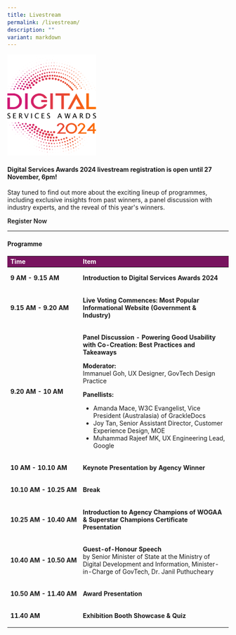 ```yaml
---
title: Livestream
permalink: /livestream/
description: ""
variant: markdown
---
```

<style type="text/css">
.content h4 {
    color: #B41E8E;
    font-weight: 700;
}
    .content td p, .content td li, .content center {margin-top:0;font-size:1rem;line-height:1.5;}
    .content td ul > li:last-child {}
a.bp-button {
    text-decoration: none;
    font-weight: 600;
}
a.bp-button:hover {
    text-decoration: underline;
}
table#award_cat th {
    background: #78145F;
    color: #fff;
    font-weight: 700;
}
</style>
<div class="row is-multiline">
  <div class="col is-12 has-text-centered">
    <div><img style="max-width:40%" alt="2024 DSA logo" src="/images/DSA2024_logo.svg"></div>
    <h4>Digital Services Awards 2024 livestream registration is open until 27 November, 6pm!</h4>
    <p>Stay tuned to find out more about the exciting lineup of programmes, including exclusive insights from past winners, a panel discussion with industry experts, and the reveal of this year's winners.</p>
    <p><a target="_blank" class="bp-button is-primary is-uppercase" href="https://go.gov.sg/dsa24-home-registration">Register Now</a> </p>
    <hr>
      <h4 style="text-align: left;">Programme</h4>
    <table id="award_cat" style="text-align: left;" cellpadding="0" cellspacing="0" border="0" width="100%">
      <thead>
        <tr>
          <th scope="col" nowrap="nowrap">Time</th>
          <th scope="col">Item</th>
        </tr>
      </thead>
      <tbody>
        <tr>
          <td nowrap="nowrap"><p><strong>9 AM - 9.15 AM</strong></p></td>
          <td><p><strong>Introduction to Digital Services Awards 2024</strong></p></td>
        </tr>
        <tr>
          <td nowrap="nowrap"><p><strong>9.15 AM - 9.20 AM</strong></p></td>
          <td><p><strong>Live Voting Commences: Most Popular Informational Website (Government &amp; Industry)</strong></p></td>
        </tr>
        <tr>
          <td nowrap="nowrap"><p><strong>9.20 AM - 10 AM</strong></p></td>
          <td><p><strong>Panel Discussion - Powering Good Usability with Co-Creation: Best Practices and Takeaways</strong></p>
            <p><strong>Moderator:</strong><br>
            Immanuel Goh, UX Designer, GovTech Design Practice </p>
             <p><strong>Panellists:</strong>
             </p><ul>
              <li>Amanda Mace, W3C Evangelist, Vice President (Australasia) of GrackleDocs</li>
              <li>Joy Tan, Senior Assistant Director, Customer Experience Design, MOE</li>
              <li>Muhammad Rajeef MK, UX Engineering Lead, Google</li>
              </ul><p></p></td>
        </tr>
        <tr>
          <td nowrap="nowrap"><p><strong>10 AM - 10.10 AM</strong></p></td>
          <td><p><strong>Keynote Presentation by Agency Winner</strong></p></td>
        </tr>
        <tr>
          <td nowrap="nowrap"><p><strong>10.10 AM - 10.25 AM</strong></p></td>
          <td><p><strong>Break</strong></p></td>
        </tr>
        <tr>
          <td nowrap="nowrap"><p><strong>10.25 AM - 10.40 AM</strong></p></td>
          <td><p><strong>Introduction to Agency Champions of WOGAA &amp; Superstar Champions Certificate Presentation</strong></p></td>
        </tr>
        <tr>
          <td nowrap="nowrap"><p><strong>10.40 AM - 10.50 AM</strong></p></td>
          <td><p><strong>Guest-of-Honour Speech </strong><br>
          by Senior Minister of State at the Ministry of Digital Development and Information, Minister-in-Charge of GovTech, Dr. Janil Puthucheary</p></td>
        </tr>
        <tr>
          <td nowrap="nowrap"><p><strong>10.50 AM - 11.40 AM</strong></p></td>
          <td><p><strong>Award Presentation</strong></p></td>
        </tr>
        <tr>
          <td nowrap="nowrap"><p><strong>11.40 AM</strong></p></td>
          <td><p><strong>Exhibition Booth Showcase &amp; Quiz</strong></p></td>
        </tr>
      </tbody>
    </table>
  </div>
</div>